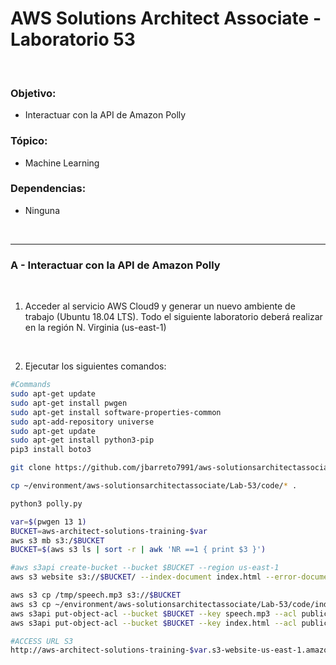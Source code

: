 # AWS Solutions Architect Associate - Laboratorio 53

<br>

### Objetivo: 
* Interactuar con la API de Amazon Polly


### Tópico:
* Machine Learning

### Dependencias:
* Ninguna

<br>

---

### A - Interactuar con la API de Amazon Polly

<br>

1. Acceder al servicio AWS Cloud9 y generar un nuevo ambiente de trabajo (Ubuntu 18.04 LTS). Todo el siguiente laboratorio deberá realizar en la región N. Virginia (us-east-1)

<br>

2. Ejecutar los siguientes comandos:

```bash
#Commands
sudo apt-get update
sudo apt-get install pwgen
sudo apt-get install software-properties-common
sudo apt-add-repository universe
sudo apt-get update
sudo apt-get install python3-pip
pip3 install boto3

git clone https://github.com/jbarreto7991/aws-solutionsarchitectassociate.git

cp ~/environment/aws-solutionsarchitectassociate/Lab-53/code/* .

python3 polly.py

var=$(pwgen 13 1)
BUCKET=aws-architect-solutions-training-$var
aws s3 mb s3:/$BUCKET
BUCKET=$(aws s3 ls | sort -r | awk 'NR ==1 { print $3 }')

#aws s3api create-bucket --bucket $BUCKET --region us-east-1
aws s3 website s3://$BUCKET/ --index-document index.html --error-document error.html

aws s3 cp /tmp/speech.mp3 s3://$BUCKET
aws s3 cp ~/environment/aws-solutionsarchitectassociate/Lab-53/code/index.html s3://$BUCKET
aws s3api put-object-acl --bucket $BUCKET --key speech.mp3 --acl public-read
aws s3api put-object-acl --bucket $BUCKET --key index.html --acl public-read

#ACCESS URL S3
http://aws-architect-solutions-training-$var.s3-website-us-east-1.amazonaws.com/


```